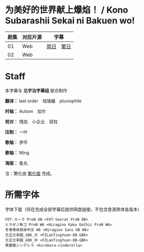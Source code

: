 # 为美好的世界献上爆焰！ / Kono Subarashii Sekai ni Bakuen wo!
| 剧集 | 对应片源 | 字幕 |
| ---- | -------- | ---- |
| 01 | Web | [简日](https://raw.githubusercontent.com/MingYSub/SubArchive/main/Archive/Kono%20Subarashii%20Sekai%20ni%20Bakuen%20wo%21/%5BKitaujiSub%26MingY%5D%20Kono%20Subarashii%20Sekai%20ni%20Bakuen%20wo%21%20%5B01%5D.CHS_JPN.ass)　[繁日](https://raw.githubusercontent.com/MingYSub/SubArchive/main/Archive/Kono%20Subarashii%20Sekai%20ni%20Bakuen%20wo%21/%5BKitaujiSub%26MingY%5D%20Kono%20Subarashii%20Sekai%20ni%20Bakuen%20wo%21%20%5B01%5D.CHT_JPN.ass) |
| 02 | Web |  |

# Staff
本字幕与 **北宇治字幕组** 联合制作

**翻译：** last order　琉璃繪　pluviophile

**时轴：** Autism　加尔

**校对：** 残焰　小企业　双柱

**压制：** 一叶

**歌轴：** 伊平

**歌轴：** Ming

**海报：** 鱼丸

注：繁化由 [繁化姬](https://zhconvert.org) 完成。

# 所需字体
字体下载（将在完成全部字幕后提供网盘链接，不包含思源黑体各版本）

```
FOT-スーラ ProN DB <FOT-Seurat ProN DB>
ヒラギノ角ゴ ProN W6 <Hiragino Kaku Gothic ProN W6>
冬青黑体简体中文 W6 <Hiragino Sans GB W6>
方正兰亭圆_GBK_大 <FZLanTingYuan-EB-GBK>
方正兰亭圆_GBK_中 <FZLanTingYuan-DB-GBK>
黒薔薇シンデレラ <kurobara-cinderella>
```
